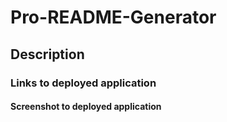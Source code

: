 # Pro-README-Generator

## Description

### Links to deployed application

#### Screenshot to deployed application
